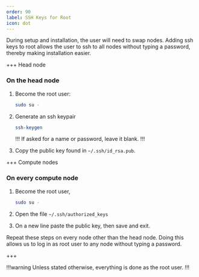 ```yaml
---
order: 90
label: SSH Keys for Root
icon: dot
---
```


During setup and installation, the user will need to swap nodes. Adding ssh keys to root allows the user to ssh to all nodes without typing a password, thereby making installation easier.

+++ Head node
### On the head node
1. Become the root user:

    ```bash
    sudo su -
    ```

2. Generate an ssh keypair


    ```bash
    ssh-keygen
    ```

    !!!
    If asked for a name or password, leave it blank.
    !!!


3. Copy the public key found in `~/.ssh/id_rsa.pub`.


+++ Compute nodes
### On every compute node

1. Become the root user, 

    ```bash
    sudo su -
    ```

2. Open the file `~/.ssh/authorized_keys`

3. On a new line paste the public key, then save and exit.



Repeat these steps on every node other than the head node. Doing this allows us to log in as root user to any node without typing a password.

+++

!!!warning
Unless stated otherwise, everything is done as the root user.
!!!